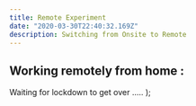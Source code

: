 ```yaml
---
title: Remote Experiment
date: "2020-03-30T22:40:32.169Z"
description: Switching from Onsite to Remote
---
```


## Working remotely from home :

Waiting for lockdown to get over ..... );